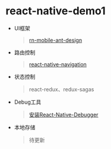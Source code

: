 # react-native-demo1
* UI框架
  > [rn-mobile-ant-design](https://rn.mobile.ant.design/docs/react/introduce-cn)
* 路由控制 
  > [react-native-navigation](https://reactnavigation.org/docs/zh-Hans/modal.html)
* 状态控制
  > react-redux、redux-sagas
* Debug工具
  > [安装React-Native-Debugger](https://github.com/jhen0409/react-native-debugger)
* 本地存储
  > 待更新
